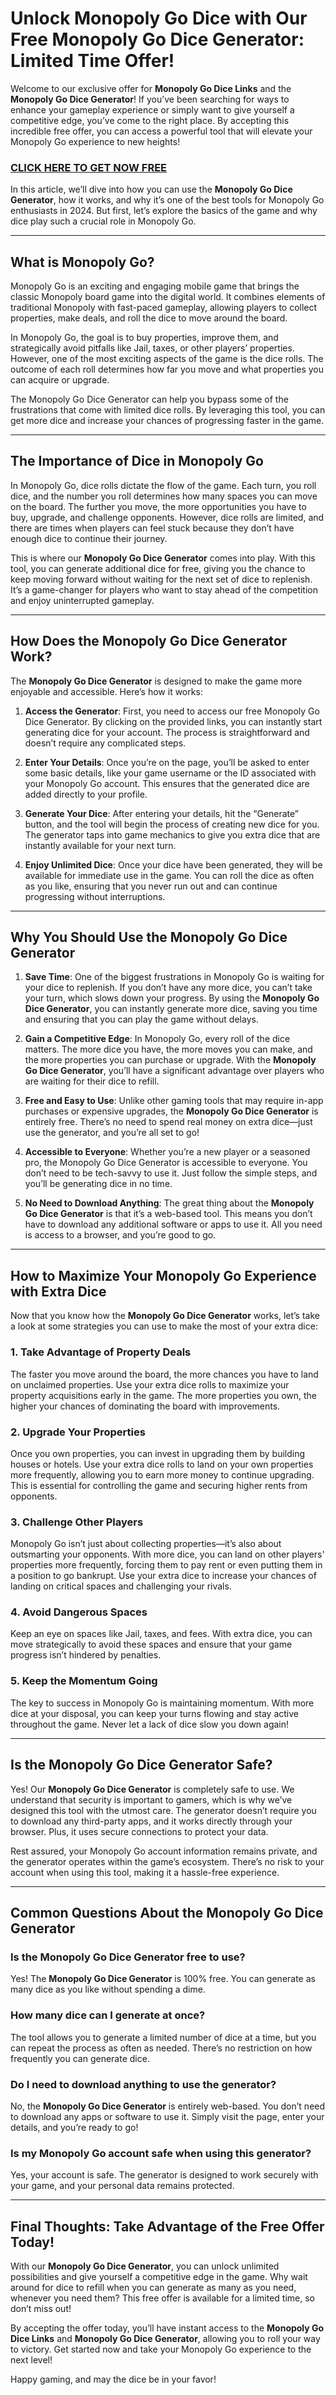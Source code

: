 # Unlock Monopoly Go Dice with Our Free Monopoly Go Dice Generator: Limited Time Offer!

Welcome to our exclusive offer for **Monopoly Go Dice Links** and the **Monopoly Go Dice Generator**! If you’ve been searching for ways to enhance your gameplay experience or simply want to give yourself a competitive edge, you’ve come to the right place. By accepting this incredible free offer, you can access a powerful tool that will elevate your Monopoly Go experience to new heights!

### [CLICK HERE TO GET NOW FREE](https://freeforyou.xyz/monopoly/go/)

In this article, we’ll dive into how you can use the **Monopoly Go Dice Generator**, how it works, and why it’s one of the best tools for Monopoly Go enthusiasts in 2024. But first, let’s explore the basics of the game and why dice play such a crucial role in Monopoly Go.

---

## What is Monopoly Go?

Monopoly Go is an exciting and engaging mobile game that brings the classic Monopoly board game into the digital world. It combines elements of traditional Monopoly with fast-paced gameplay, allowing players to collect properties, make deals, and roll the dice to move around the board.

In Monopoly Go, the goal is to buy properties, improve them, and strategically avoid pitfalls like Jail, taxes, or other players’ properties. However, one of the most exciting aspects of the game is the dice rolls. The outcome of each roll determines how far you move and what properties you can acquire or upgrade.

The Monopoly Go Dice Generator can help you bypass some of the frustrations that come with limited dice rolls. By leveraging this tool, you can get more dice and increase your chances of progressing faster in the game.

---

## The Importance of Dice in Monopoly Go

In Monopoly Go, dice rolls dictate the flow of the game. Each turn, you roll dice, and the number you roll determines how many spaces you can move on the board. The further you move, the more opportunities you have to buy, upgrade, and challenge opponents. However, dice rolls are limited, and there are times when players can feel stuck because they don’t have enough dice to continue their journey.

This is where our **Monopoly Go Dice Generator** comes into play. With this tool, you can generate additional dice for free, giving you the chance to keep moving forward without waiting for the next set of dice to replenish. It’s a game-changer for players who want to stay ahead of the competition and enjoy uninterrupted gameplay.

---

## How Does the Monopoly Go Dice Generator Work?

The **Monopoly Go Dice Generator** is designed to make the game more enjoyable and accessible. Here’s how it works:

1. **Access the Generator**: First, you need to access our free Monopoly Go Dice Generator. By clicking on the provided links, you can instantly start generating dice for your account. The process is straightforward and doesn’t require any complicated steps.
   
2. **Enter Your Details**: Once you’re on the page, you’ll be asked to enter some basic details, like your game username or the ID associated with your Monopoly Go account. This ensures that the generated dice are added directly to your profile.

3. **Generate Your Dice**: After entering your details, hit the “Generate” button, and the tool will begin the process of creating new dice for you. The generator taps into game mechanics to give you extra dice that are instantly available for your next turn.

4. **Enjoy Unlimited Dice**: Once your dice have been generated, they will be available for immediate use in the game. You can roll the dice as often as you like, ensuring that you never run out and can continue progressing without interruptions.

---

## Why You Should Use the Monopoly Go Dice Generator

1. **Save Time**: One of the biggest frustrations in Monopoly Go is waiting for your dice to replenish. If you don’t have any more dice, you can’t take your turn, which slows down your progress. By using the **Monopoly Go Dice Generator**, you can instantly generate more dice, saving you time and ensuring that you can play the game without delays.

2. **Gain a Competitive Edge**: In Monopoly Go, every roll of the dice matters. The more dice you have, the more moves you can make, and the more properties you can purchase or upgrade. With the **Monopoly Go Dice Generator**, you’ll have a significant advantage over players who are waiting for their dice to refill.

3. **Free and Easy to Use**: Unlike other gaming tools that may require in-app purchases or expensive upgrades, the **Monopoly Go Dice Generator** is entirely free. There’s no need to spend real money on extra dice—just use the generator, and you’re all set to go!

4. **Accessible to Everyone**: Whether you’re a new player or a seasoned pro, the Monopoly Go Dice Generator is accessible to everyone. You don’t need to be tech-savvy to use it. Just follow the simple steps, and you’ll be generating dice in no time.

5. **No Need to Download Anything**: The great thing about the **Monopoly Go Dice Generator** is that it’s a web-based tool. This means you don’t have to download any additional software or apps to use it. All you need is access to a browser, and you’re good to go.

---

## How to Maximize Your Monopoly Go Experience with Extra Dice

Now that you know how the **Monopoly Go Dice Generator** works, let’s take a look at some strategies you can use to make the most of your extra dice:

### 1. **Take Advantage of Property Deals**

The faster you move around the board, the more chances you have to land on unclaimed properties. Use your extra dice rolls to maximize your property acquisitions early in the game. The more properties you own, the higher your chances of dominating the board with improvements.

### 2. **Upgrade Your Properties**

Once you own properties, you can invest in upgrading them by building houses or hotels. Use your extra dice rolls to land on your own properties more frequently, allowing you to earn more money to continue upgrading. This is essential for controlling the game and securing higher rents from opponents.

### 3. **Challenge Other Players**

Monopoly Go isn’t just about collecting properties—it’s also about outsmarting your opponents. With more dice, you can land on other players' properties more frequently, forcing them to pay rent or even putting them in a position to go bankrupt. Use your extra dice to increase your chances of landing on critical spaces and challenging your rivals.

### 4. **Avoid Dangerous Spaces**

Keep an eye on spaces like Jail, taxes, and fees. With extra dice, you can move strategically to avoid these spaces and ensure that your game progress isn’t hindered by penalties.

### 5. **Keep the Momentum Going**

The key to success in Monopoly Go is maintaining momentum. With more dice at your disposal, you can keep your turns flowing and stay active throughout the game. Never let a lack of dice slow you down again!

---

## Is the Monopoly Go Dice Generator Safe?

Yes! Our **Monopoly Go Dice Generator** is completely safe to use. We understand that security is important to gamers, which is why we’ve designed this tool with the utmost care. The generator doesn’t require you to download any third-party apps, and it works directly through your browser. Plus, it uses secure connections to protect your data.

Rest assured, your Monopoly Go account information remains private, and the generator operates within the game’s ecosystem. There’s no risk to your account when using this tool, making it a hassle-free experience.

---

## Common Questions About the Monopoly Go Dice Generator

### Is the Monopoly Go Dice Generator free to use?

Yes! The **Monopoly Go Dice Generator** is 100% free. You can generate as many dice as you like without spending a dime.

### How many dice can I generate at once?

The tool allows you to generate a limited number of dice at a time, but you can repeat the process as often as needed. There’s no restriction on how frequently you can generate dice.

### Do I need to download anything to use the generator?

No, the **Monopoly Go Dice Generator** is entirely web-based. You don’t need to download any apps or software to use it. Simply visit the page, enter your details, and you’re ready to go!

### Is my Monopoly Go account safe when using this generator?

Yes, your account is safe. The generator is designed to work securely with your game, and your personal data remains protected.

---

## Final Thoughts: Take Advantage of the Free Offer Today!

With our **Monopoly Go Dice Generator**, you can unlock unlimited possibilities and give yourself a competitive edge in the game. Why wait around for dice to refill when you can generate as many as you need, whenever you need them? This free offer is available for a limited time, so don’t miss out!

By accepting the offer today, you’ll have instant access to the **Monopoly Go Dice Links** and **Monopoly Go Dice Generator**, allowing you to roll your way to victory. Get started now and take your Monopoly Go experience to the next level!

Happy gaming, and may the dice be in your favor!
